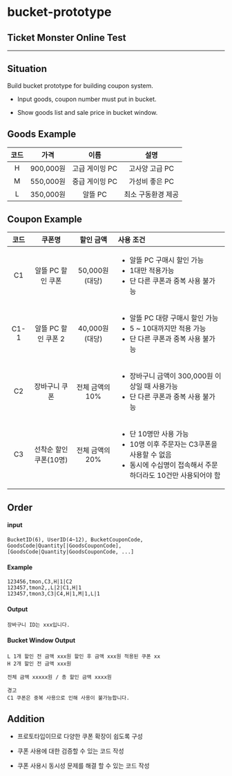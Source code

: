 # bucket-prototype

## Ticket Monster Online Test
 
---

## Situation

Build bucket prototype for building coupon system.

- Input goods, coupon number must put in bucket.

- Show goods list and sale price in bucket window.

## Goods Example

| 코드 | 가격 | 이름 | 설명 |
|:---:|:---:|:---:|:---:|
| H | 900,000원 | 고급 게이밍 PC | 고사양 고급 PC |
| M | 550,000원 | 중급 게이밍 PC | 가성비 좋은 PC |
| L | 350,000원 | 알뜰 PC | 최소 구동환경 제공 |

## Coupon Example

| 코드 | 쿠폰명 | 할인 금액 | 사용 조건 |
|:---:|:---:|:---:|:---|
| C1 | 알뜰 PC 할인 쿠폰 | 50,000원(대당) | <ul><li>알뜰 PC 구매시 할인 가능</li><li>1대만 적용가능</li><li>단 다른 쿠폰과 중복 사용 불가능</li><ul> |
| C1-1 | 알뜰 PC 할인 쿠폰 2 | 40,000원(대당) | <ul><li>알뜰 PC 대량 구매시 할인 가능</li><li>5 ~ 10대까지만 적용 가능</li><li>단 다른 쿠폰과 중복 사용 불가능</li></ul>|
| C2 | 장바구니 쿠폰 | 전체 금액의 10% | <ul><li>장바구니 금액이 300,000원 이상일 때 사용가능</li><li> 단 다른 쿠폰과 중복 사용 불가능</li></ul> |
| C3 | 선착순 할인 쿠폰(10명) | 전체 금액의 20% | <ul><li>단 10명만 사용 가능</li><li>10명 이후 주문자는 C3쿠폰을 사용할 수 없음</li><li>동시에 수십명이 접속해서 주문 하더라도 10건만 사용되어야 함</li></ul> |

## Order

#### input

```
BucketID(6), UserID(4~12), BucketCouponCode, GoodsCode|Quantity[|GoodsCouponCode], [GoodsCode|Quantity|GoodsCouponCode, ...]
```

#### Example

```
123456,tmon,C3,H|1|C2
123457,tmon2,,L|2|C1,H|1
123457,tmon3,C3|C4,H|1,M|1,L|1
```

#### Output

```
장바구니 ID는 xxx입니다.
```

#### Bucket Window Output

```
L 1개 할인 전 금액 xxx원 할인 후 금액 xxx원 적용된 쿠폰 xx
H 2개 할인 전 금액 xxx원

전체 금액 xxxxx원 / 총 할인 금액 xxxx원 

경고 
C1 쿠폰은 중복 사용으로 인해 사용이 불가능합니다.
```

## Addition

- 프로토타입이므로 다양한 쿠폰 확장이 쉽도록 구성

- 쿠폰 사용에 대한 검증할 수 있는 코드 작성

- 쿠폰 사용시 동시성 문제를 해결 할 수 있는 코드 작성
